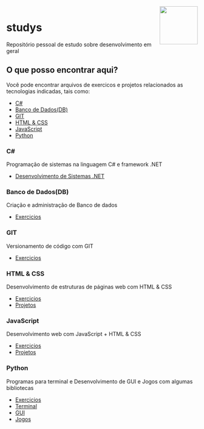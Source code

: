 <img src="https://freepngimg.com/thumb/pencil/37689-3-pencil.png" width="100px" height="100px" align="right">

# studys
Repositório pessoal de estudo sobre desenvolvimento em geral

## O que posso encontrar aqui?
Você pode encontrar arquivos de exercicos e projetos relacionados as tecnologias indicadas, tais como:
- [C#](C-SHARP/SYSTEM%20PROGRAMMER/)
- [Banco de Dados(DB)](DB)
- [GIT](GIT)
- [HTML & CSS](HTML)
- [JavaScript](JAVASCRIPT)
- [Python](PYTHON)

### C#
Programação de sistemas na linguagem C# e framework .NET
- [Desenvolvimento de Sistemas .NET](C-SHARP/SYSTEM%20PROGRAMMER) 

### Banco de Dados(DB)
Criação e administração de Banco de dados
- [Exercicios](DB/COURSE)

### GIT
Versionamento de código com GIT
- [Exercicios](GIT)

### HTML & CSS
Desenvolvimento de estruturas de páginas web com HTML & CSS
- [Exercicios](HTML/COURSE)
- [Projetos](HTML/MYPROJECTS)

### JavaScript
Desenvolvimento web com JavaScript + HTML & CSS
- [Exercicios](JAVASCRIPT/COURSE)
- [Projetos](JAVASCRIPT/MYPROJECTS)

### Python
Programas para terminal e Desenvolvimento de GUI e Jogos com algumas bibliotecas
- [Exercicios](PYTHON/COURSE)
- [Terminal](PYTHON/MYPROJECTS/TERMINAL)
- [GUI](PYTHON/MYPROJECTS/TKINTER)
- [Jogos](PYTHON/MYPROJECTS/PYGAME)






